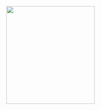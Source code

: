<p align="center">
  <img width="232" height="256" src="https://cdn.discordapp.com/attachments/547262490493321267/1100701119937785937/emoji.gif">
</p>
